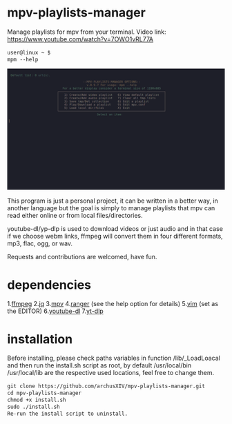 # mpv-playlists-manager
Manage playlists for mpv from your terminal.
Video link: https://www.youtube.com/watch?v=7OWO1vRL77A
```
user@linux ~ $
mpm --help
```

![screenshot](https://github.com/archusXIV/mpv-playlists-manager/blob/main/mpm_v0.9-7.png)


This program is just a personal project, it can be written in a better way,
in another language but the goal is simply to manage playlists that mpv can read
either online or from local files/directories.

youtube-dl/yp-dlp is used to download videos or just audio and in that case if
we choose webm links, ffmpeg will convert them in four different formats,
mp3, flac, ogg, or wav.

Requests and contributions are welcomed, have fun.

# dependencies
1.[ffmpeg](https://ffmpeg.org/)
2.[jq](https://stedolan.github.io/jq/)
3.[mpv](https://mpv.io/)
4.[ranger](https://github.com/ranger/ranger) (see the help  option for details)
5.[vim](https://www.vim.org/) (set as the EDITOR)
6.[youtube-dl](https://youtube-dl.org/)
7.[yt-dlp](https://github.com/yt-dlp/yt-dlp)

# installation

Before installing, please check paths variables in function /lib/_LoadLoacal
and then run the install.sh script as root, by default /usr/local/bin /usr/local/lib are the
respective used locations, feel free to change them.
```
git clone https://github.com/archusXIV/mpv-playlists-manager.git
cd mpv-playlists-manager
chmod +x install.sh
sudo ./install.sh
Re-run the install script to uninstall.
```
